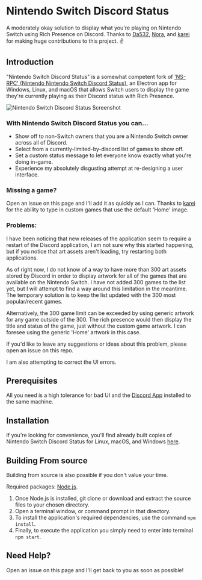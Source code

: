 # Nintendo Switch Discord Status
A moderately okay solution to display what you're playing on Nintendo Switch using Rich Presence on Discord. Thanks to [Da532](https://github.com/Da532), [Nora](https://github.com/UnicorNora), and [karei](https://github.com/kareigu) for making huge contributions to this project. ✌️

## Introduction
"Nintendo Switch Discord Status" is a somewhat competent fork of ['NS-RPC' (Nintendo Nintendo Switch Discord Status)](https://github.com/Da532/NS-RPC), an Electron app for Windows, Linux, and macOS that allows Switch users to display
the game they're currently playing as their Discord status with Rich Presence.


![Nintendo Switch Discord Status Screenshot](https://i.imgur.com/khhKXvY.png)

### With Nintendo Switch Discord Status you can...
* Show off to non-Switch owners that you are a Nintendo Switch owner across all of Discord.
* Select from a currently-limited-by-discord list of games to show off.
* Set a custom status message to let everyone know exactly what you're doing in-game.
* Experience my absolutely disgusting attempt at re-designing a user interface.

### Missing a game?
Open an issue on this page and I'll add it as quickly as I can. Thanks to [karei](https://github.com/kareigu) for the ability to type in custom games that use the default 'Home' image. 

### Problems:
I have been noticing that new releases of the application seem to require a restart of the Discord application, I am not sure why this started happening, but if you notice that art assets aren't loading, try restarting both applications.

As of right now, I do not know of a way to have more than 300 art assets stored by Discord in order to display artwork for all of the games that are available on the Nintendo Switch. I have not added 300 games to the list yet, but I will attempt to find a way around this limitation in the meantime. The temporary solution is to keep the list updated with the 300 most popular/recent games.

Alternatively, the 300 game limit can be exceeded by using generic artwork for any game outside of the 300. The rich presence would then display the title and status of the game, just without the custom game artwork. I can foresee using the generic 'Home' artwork in this case.

If you'd like to leave any suggestions or ideas about this problem, please open an issue on this repo.

I am also attempting to correct the UI errors.

## Prerequisites
All you need is a high tolerance for bad UI and the [Discord App](https://discordapp.com) installed to the same machine.

## Installation
If you're looking for convenience, you'll find already built copies of Nintendo Switch Discord Status for
Linux, macOS, and Windows [here](https://github.com/hobby-grade/Nintendo-Switch-Discord-Status/releases).

## Building From source
Building from source is also possible if you don't value your time.

Required packages: [Node.js](https://nodejs.org/).

1. Once Node.js is installed, git clone or download and extract the source files to your chosen directory.
2. Open a terminal window, or command prompt in that directory.
3. To install the application's required dependencies, use the command `npm install`.
4. Finally, to execute the application you simply need to enter into terminal `npm start`.

## Need Help?
Open an issue on this page and I'll get back to you as soon as possible!
